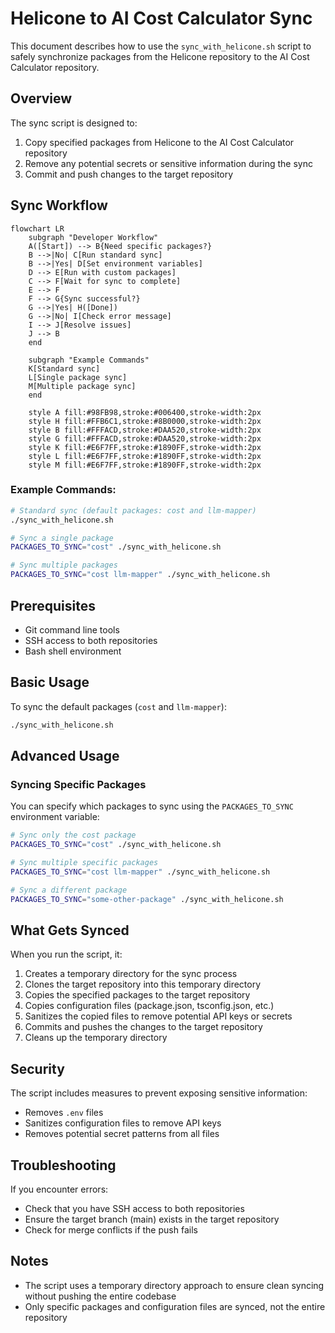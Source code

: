 # Helicone to AI Cost Calculator Sync

This document describes how to use the `sync_with_helicone.sh` script to safely synchronize packages from the Helicone repository to the AI Cost Calculator repository.

## Overview

The sync script is designed to:

1. Copy specified packages from Helicone to the AI Cost Calculator repository
2. Remove any potential secrets or sensitive information during the sync
3. Commit and push changes to the target repository

## Sync Workflow

```mermaid
flowchart LR
    subgraph "Developer Workflow"
    A([Start]) --> B{Need specific packages?}
    B -->|No| C[Run standard sync]
    B -->|Yes| D[Set environment variables]
    D --> E[Run with custom packages]
    C --> F[Wait for sync to complete]
    E --> F
    F --> G{Sync successful?}
    G -->|Yes| H([Done])
    G -->|No| I[Check error message]
    I --> J[Resolve issues]
    J --> B
    end
    
    subgraph "Example Commands"
    K[Standard sync]
    L[Single package sync]
    M[Multiple package sync]
    end

    style A fill:#98FB98,stroke:#006400,stroke-width:2px
    style H fill:#FFB6C1,stroke:#8B0000,stroke-width:2px
    style B fill:#FFFACD,stroke:#DAA520,stroke-width:2px
    style G fill:#FFFACD,stroke:#DAA520,stroke-width:2px
    style K fill:#E6F7FF,stroke:#1890FF,stroke-width:2px
    style L fill:#E6F7FF,stroke:#1890FF,stroke-width:2px
    style M fill:#E6F7FF,stroke:#1890FF,stroke-width:2px
```

### Example Commands:

```bash
# Standard sync (default packages: cost and llm-mapper)
./sync_with_helicone.sh

# Sync a single package
PACKAGES_TO_SYNC="cost" ./sync_with_helicone.sh

# Sync multiple packages
PACKAGES_TO_SYNC="cost llm-mapper" ./sync_with_helicone.sh
```

## Prerequisites

- Git command line tools
- SSH access to both repositories
- Bash shell environment

## Basic Usage

To sync the default packages (`cost` and `llm-mapper`):

```bash
./sync_with_helicone.sh
```

## Advanced Usage

### Syncing Specific Packages

You can specify which packages to sync using the `PACKAGES_TO_SYNC` environment variable:

```bash
# Sync only the cost package
PACKAGES_TO_SYNC="cost" ./sync_with_helicone.sh

# Sync multiple specific packages
PACKAGES_TO_SYNC="cost llm-mapper" ./sync_with_helicone.sh

# Sync a different package
PACKAGES_TO_SYNC="some-other-package" ./sync_with_helicone.sh
```

## What Gets Synced

When you run the script, it:

1. Creates a temporary directory for the sync process
2. Clones the target repository into this temporary directory
3. Copies the specified packages to the target repository
4. Copies configuration files (package.json, tsconfig.json, etc.)
5. Sanitizes the copied files to remove potential API keys or secrets
6. Commits and pushes the changes to the target repository
7. Cleans up the temporary directory

## Security

The script includes measures to prevent exposing sensitive information:

- Removes `.env` files
- Sanitizes configuration files to remove API keys
- Removes potential secret patterns from all files

## Troubleshooting

If you encounter errors:

- Check that you have SSH access to both repositories
- Ensure the target branch (main) exists in the target repository
- Check for merge conflicts if the push fails

## Notes

- The script uses a temporary directory approach to ensure clean syncing without pushing the entire codebase
- Only specific packages and configuration files are synced, not the entire repository
